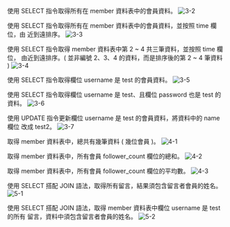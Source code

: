 使用 SELECT 指令取得所有在 member 資料表中的會員資料。
![3-2](https://user-images.githubusercontent.com/93437400/151011539-451a7ca4-2886-401e-a567-d69f63eac961.png)

使用 SELECT 指令取得所有在 member 資料表中的會員資料，並按照 time 欄位，由
近到遠排序。
![3-3](https://user-images.githubusercontent.com/93437400/151011947-dc41b0ef-90cd-4c66-a4b7-d95d23d438e0.png)

使用 SELECT 指令取得 member 資料表中第 2 ~ 4 共三筆資料，並按照 time 欄位，
由近到遠排序。( 並非編號 2、3、4 的資料，而是排序後的第 2 ~ 4 筆資料 )
![3-4](https://user-images.githubusercontent.com/93437400/151011961-8de02320-9669-4166-8626-c5b00a2917e0.png)

使用 SELECT 指令取得欄位 username 是 test 的會員資料。
![3-5](https://user-images.githubusercontent.com/93437400/151011985-c329da25-1108-43a7-858e-b5b0e93c1968.png)

使用 SELECT 指令取得欄位 username 是 test、且欄位 password 也是 test 的資料。
![3-6](https://user-images.githubusercontent.com/93437400/151011996-5913d1df-c186-4607-bd4b-f4a315470e08.png)

使用 UPDATE 指令更新欄位 username 是 test 的會員資料，將資料中的 name 欄位
改成 test2。
![3-7](https://user-images.githubusercontent.com/93437400/151012003-7c78c4f0-5d28-48f5-8d91-ef660545b5e0.png)

取得 member 資料表中，總共有幾筆資料 ( 幾位會員 )。
![4-1](https://user-images.githubusercontent.com/93437400/151012012-f06394a1-10a2-40fc-a227-ed1df3a7242d.png)

取得 member 資料表中，所有會員 follower_count 欄位的總和。
![4-2](https://user-images.githubusercontent.com/93437400/151012024-484e2275-ca95-4ead-89fb-c670c60d8be7.png)

取得 member 資料表中，所有會員 follower_count 欄位的平均數。
![4-3](https://user-images.githubusercontent.com/93437400/151012034-23ef399d-1168-4a7f-aa15-bcaa66c7ff5b.png)

使用 SELECT 搭配 JOIN 語法，取得所有留言，結果須包含留言者會員的姓名。
![5-1](https://user-images.githubusercontent.com/93437400/151012042-76355e57-b59f-40dc-90c2-bcf18848228c.png)

使用 SELECT 搭配 JOIN 語法，取得 member 資料表中欄位 username 是 test 的所有
留言，資料中須包含留言者會員的姓名。
![5-2](https://user-images.githubusercontent.com/93437400/151012046-8fc73912-4aec-4369-ae6c-725797c30237.png)

